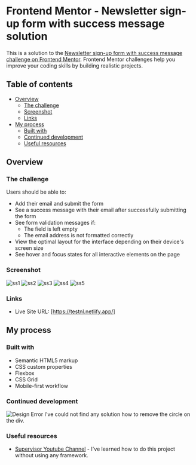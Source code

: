 # Frontend Mentor - Newsletter sign-up form with success message solution

This is a solution to the [Newsletter sign-up form with success message challenge on Frontend Mentor](https://www.frontendmentor.io/challenges/newsletter-signup-form-with-success-message-3FC1AZbNrv). Frontend Mentor challenges help you improve your coding skills by building realistic projects.

## Table of contents

- [Overview](#overview)
     - [The challenge](#the-challenge)
     - [Screenshot](#screenshot)
     - [Links](#links)
- [My process](#my-process)
     - [Built with](#built-with)
     - [Continued development](#continued-development)
     - [Useful resources](#useful-resources)

## Overview

### The challenge

Users should be able to:

- Add their email and submit the form
- See a success message with their email after successfully submitting the form
- See form validation messages if:
     - The field is left empty
     - The email address is not formatted correctly
- View the optimal layout for the interface depending on their device's screen size
- See hover and focus states for all interactive elements on the page

### Screenshot

![ss1](/design/ss1.png)
![ss2](/design/ss2.png)
![ss3](/design/ss3.png)
![ss4](/design/ss4.png)
![ss5](/design/ss5.png)

### Links

- Live Site URL: [https://testnl.netlify.app/]

## My process

### Built with

- Semantic HTML5 markup
- CSS custom properties
- Flexbox
- CSS Grid
- Mobile-first workflow

### Continued development

![Design Error](/design/ss6.png) I've could not find any solution how to remove the circle on the div.

### Useful resources

- [Supervisor Youtube Channel](https://www.youtube.com/watch?v=rSkIx9PL0h8) - I've learned how to do this project without using any framework.
